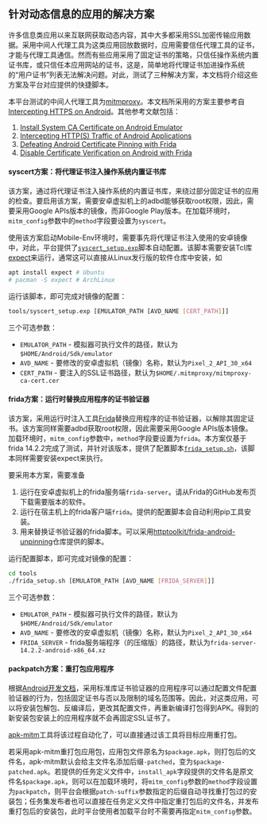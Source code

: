 <!-- vim: set nospell iminsert=2: -->
<!-- vimc: call SyntaxRange#Include('```sh', '```', 'sh', 'NonText'): -->

## 针对动态信息的应用的解决方案

许多信息类应用以来互联网获取动态内容，其中大多都采用SSL加密传输应用数据。采用中间人代理工具为这类应用回放数据时，应用需要信任代理工具的证书，才能与代理工具通信。然而有些应用采用了固定证书的策略，只信任操作系统内置证书库，或只信任本应用网站的证书，这是，简单地将代理证书加进操作系统的“用户证书”列表无法解决问题。对此，测试了三种解决方案，本文档将介绍这些方案及平台对应提供的快捷脚本。

本平台测试的中间人代理工具为[mitmproxy](https://mitmproxy.org/)。本文档所采用的方案主要参考自[Intercepting HTTPS on Android](https://httptoolkit.com/blog/intercepting-android-https/)。其他参考文献包括：

1. [Install System CA Certificate on Android Emulator](https://docs.mitmproxy.org/stable/howto-install-system-trusted-ca-android/)
2. [Intercepting HTTP(S) Traffic of Android Applications](https://kpj.github.io/misc/InterceptingHTTPTraffic.html)
3. [Defeating Android Certificate Pinning with Frida](https://httptoolkit.com/blog/frida-certificate-pinning/)
4. [Disable Certificate Verification on Android with Frida](https://www.gabriel.urdhr.fr/2021/03/17/frida-disable-certificate-check-on-android/)

#### syscert方案：将代理证书注入操作系统内置证书库

该方案，通过将代理证书注入操作系统的内置证书库，来绕过部分固定证书的应用的检查。要启用该方案，需要安卓虚拟机上的adbd能够获取root权限，因此，需要采用Google APIs版本的镜像，而非Google Play版本。在加载环境时，`mitm_config`参数中的`method`字段要设置为`syscert`。

使用该方案启动Mobile-Env环境时，需要事先将代理证书注入使用的安卓镜像中，对此，平台提供了[`syscert_setup.exp`](tools/syscert_setup.exp)脚本自动配置。该脚本需要安装Tcl库[expect](https://www.nist.gov/services-resources/software/expect)来运行，通常这可以直接从Linux发行版的软件仓库中安装，如

```sh
apt install expect # Ubuntu
# pacman -S expect # ArchLinux
```

运行该脚本，即可完成对镜像的配置：

```sh
tools/syscert_setup.exp [EMULATOR_PATH [AVD_NAME [CERT_PATH]]]
```

三个可选参数：

+ `EMULATOR_PATH` - 模拟器可执行文件的路径，默认为`$HOME/Android/Sdk/emulator`
+ `AVD_NAME` - 要修改的安卓虚拟机（镜像）名称，默认为`Pixel_2_API_30_x64`
+ `CERT_PATH` - 要注入的SSL证书路径，默认为`$HOME/.mitmproxy/mitmproxy-ca-cert.cer`

#### frida方案：运行时替换应用程序的证书验证器

该方案，采用运行时注入工具[Frida](https://github.com/frida/frida)替换应用程序的证书验证器，以解除其固定证书。该方案同样需要adbd获取root权限，因此需要采用Google APIs版本镜像。加载环境时，`mitm_config`参数中，`method`字段要设置为`frida`。本方案仅基于frida 14.2.2完成了测试，并针对该版本，提供了配置脚本[`frida_setup.sh`](tools/frida_setup.sh)，该脚本同样需要安装expect来执行。

要采用本方案，需要准备

1. 运行在安卓虚拟机上的frida服务端`frida-server`。请从Frida的GitHub发布页下载需要版本的软件。
2. 运行在宿主机上的frida客户端`frida`。提供的配置脚本会自动利用pip工具安装。
3. 用来替换证书验证器的frida脚本。可以采用[httptoolkit/frida-android-unpinning](https://github.com/httptoolkit/frida-android-unpinning)仓库提供的脚本。

运行配置脚本，即可完成对镜像的配置：

```sh
cd tools
./frida_setup.sh [EMULATOR_PATH [AVD_NAME [FRIDA_SERVER]]]
```

三个可选参数：

+ `EMULATOR_PATH` - 模拟器可执行文件的路径，默认为`$HOME/Android/Sdk/emulator`
+ `AVD_NAME` - 要修改的安卓虚拟机（镜像）名称，默认为`Pixel_2_API_30_x64`
+ `FRIDA_SERVER` - frida服务端程序（的压缩版）的路径，默认为`frida-server-14.2.2-android-x86_64.xz`

#### packpatch方案：重打包应用程序

根据[Android开发文档](https://developer.android.com/training/articles/security-config)，采用标准库证书验证器的应用程序可以通过配置文件配置验证器的行为，包括固定证书与否以及限制的域名范围等。因此，对这类应用，可以将安装包解包、反编译后，更改其配置文件，再重新编译打包得到APK。得到的新安装包安装上的应用程序就不会再固定SSL证书了。

[apk-mitm](https://github.com/shroudedcode/apk-mitm)工具将该过程自动化了，可以直接通过该工具将目标应用重打包。

若采用apk-mitm重打包应用包，应用包文件原名为`$package.apk`，则打包后的文件名，apk-mitm默认会给主文件名添加后缀`-patched`，变为`$package-patched.apk`。若提供的任务定义文件中，`install_apk`字段提供的文件名是原文件名`$package.apk`，则可以在加载环境时，将`mitm_config`参数的`method`字段设置为`packpatch`，则平台会根据`patch-suffix`参数指定的后缀自动寻找重打包过的安装包；任务集发布者也可以直接在任务定义文件中指定重打包后的文件名，并发布重打包后的安装包，此时平台使用者加载平台时不需要再指定`mitm_config`参数。
